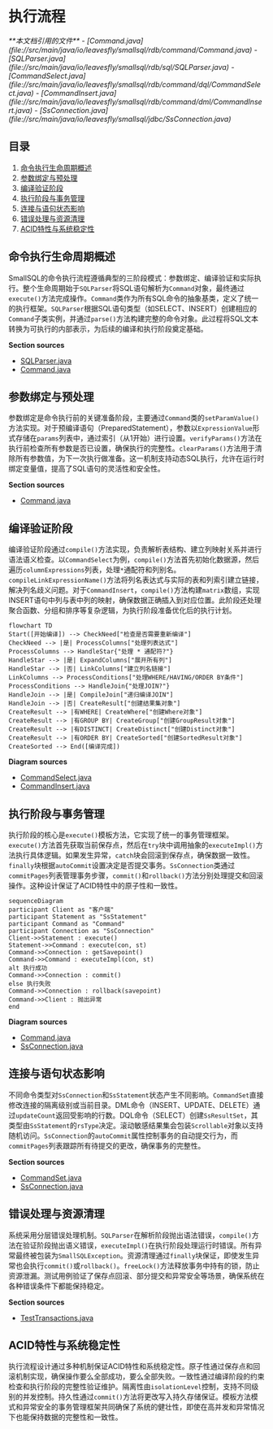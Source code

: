 # 执行流程

<cite>
**本文档引用的文件**
- [Command.java](file://src/main/java/io/leavesfly/smallsql/rdb/command/Command.java)
- [SQLParser.java](file://src/main/java/io/leavesfly/smallsql/rdb/sql/SQLParser.java)
- [CommandSelect.java](file://src/main/java/io/leavesfly/smallsql/rdb/command/dql/CommandSelect.java)
- [CommandInsert.java](file://src/main/java/io/leavesfly/smallsql/rdb/command/dml/CommandInsert.java)
- [SsConnection.java](file://src/main/java/io/leavesfly/smallsql/jdbc/SsConnection.java)
</cite>

## 目录
1. [命令执行生命周期概述](#命令执行生命周期概述)
2. [参数绑定与预处理](#参数绑定与预处理)
3. [编译验证阶段](#编译验证阶段)
4. [执行阶段与事务管理](#执行阶段与事务管理)
5. [连接与语句状态影响](#连接与语句状态影响)
6. [错误处理与资源清理](#错误处理与资源清理)
7. [ACID特性与系统稳定性](#acid特性与系统稳定性)

## 命令执行生命周期概述

SmallSQL的命令执行流程遵循典型的三阶段模式：参数绑定、编译验证和实际执行。整个生命周期始于`SQLParser`将SQL语句解析为`Command`对象，最终通过`execute()`方法完成操作。`Command`类作为所有SQL命令的抽象基类，定义了统一的执行框架。`SQLParser`根据SQL语句类型（如SELECT、INSERT）创建相应的`Command`子类实例，并通过`parse()`方法构建完整的命令对象。此过程将SQL文本转换为可执行的内部表示，为后续的编译和执行阶段奠定基础。

**Section sources**
- [SQLParser.java](file://src/main/java/io/leavesfly/smallsql/rdb/sql/SQLParser.java#L137-L2527)
- [Command.java](file://src/main/java/io/leavesfly/smallsql/rdb/command/Command.java#L47-L190)

## 参数绑定与预处理

参数绑定是命令执行前的关键准备阶段，主要通过`Command`类的`setParamValue()`方法实现。对于预编译语句（PreparedStatement），参数以`ExpressionValue`形式存储在`params`列表中，通过索引（从1开始）进行设置。`verifyParams()`方法在执行前检查所有参数是否已设置，确保执行的完整性。`clearParams()`方法用于清除所有参数值，为下一次执行做准备。这一机制支持动态SQL执行，允许在运行时绑定变量值，提高了SQL语句的灵活性和安全性。

**Section sources**
- [Command.java](file://src/main/java/io/leavesfly/smallsql/rdb/command/Command.java#L47-L190)

## 编译验证阶段

编译验证阶段通过`compile()`方法实现，负责解析表结构、建立列映射关系并进行语法语义检查。以`CommandSelect`为例，`compile()`方法首先初始化数据源，然后遍历`columnExpressions`列表，处理`*`通配符和列别名。`compileLinkExpressionName()`方法将列名表达式与实际的表和列索引建立链接，解决列名歧义问题。对于`CommandInsert`，`compile()`方法构建`matrix`数组，实现INSERT语句中列与表中列的映射，确保数据正确插入到对应位置。此阶段还处理聚合函数、分组和排序等复杂逻辑，为执行阶段准备优化后的执行计划。

```mermaid
flowchart TD
Start([开始编译]) --> CheckNeed["检查是否需要重新编译"]
CheckNeed --> |是| ProcessColumns["处理列表达式"]
ProcessColumns --> HandleStar{"处理 * 通配符?"}
HandleStar --> |是| ExpandColumns["展开所有列"]
HandleStar --> |否| LinkColumns["建立列名链接"]
LinkColumns --> ProcessConditions["处理WHERE/HAVING/ORDER BY条件"]
ProcessConditions --> HandleJoin{"处理JOIN?"}
HandleJoin --> |是| CompileJoin["递归编译JOIN"]
HandleJoin --> |否| CreateResult["创建结果集对象"]
CreateResult --> |有WHERE| CreateWhere["创建Where对象"]
CreateResult --> |有GROUP BY| CreateGroup["创建GroupResult对象"]
CreateResult --> |有DISTINCT| CreateDistinct["创建Distinct对象"]
CreateResult --> |有ORDER BY| CreateSorted["创建SortedResult对象"]
CreateSorted --> End([编译完成])
```

**Diagram sources**
- [CommandSelect.java](file://src/main/java/io/leavesfly/smallsql/rdb/command/dql/CommandSelect.java#L61-L587)
- [CommandInsert.java](file://src/main/java/io/leavesfly/smallsql/rdb/command/dml/CommandInsert.java#L55-L207)

## 执行阶段与事务管理

执行阶段的核心是`execute()`模板方法，它实现了统一的事务管理框架。`execute()`方法首先获取当前保存点，然后在`try`块中调用抽象的`executeImpl()`方法执行具体逻辑。如果发生异常，`catch`块会回滚到保存点，确保数据一致性。`finally`块根据`autoCommit`设置决定是否提交事务。`SsConnection`类通过`commitPages`列表管理事务步骤，`commit()`和`rollback()`方法分别处理提交和回滚操作。这种设计保证了ACID特性中的原子性和一致性。

```mermaid
sequenceDiagram
participant Client as "客户端"
participant Statement as "SsStatement"
participant Command as "Command"
participant Connection as "SsConnection"
Client->>Statement : execute()
Statement->>Command : execute(con, st)
Command->>Connection : getSavepoint()
Command->>Command : executeImpl(con, st)
alt 执行成功
Command->>Connection : commit()
else 执行失败
Command->>Connection : rollback(savepoint)
Command->>Client : 抛出异常
end
```

**Diagram sources**
- [Command.java](file://src/main/java/io/leavesfly/smallsql/rdb/command/Command.java#L128-L190)
- [SsConnection.java](file://src/main/java/io/leavesfly/smallsql/jdbc/SsConnection.java#L256-L283)

## 连接与语句状态影响

不同命令类型对`SsConnection`和`SsStatement`状态产生不同影响。`CommandSet`直接修改连接的隔离级别或当前目录。DML命令（INSERT、UPDATE、DELETE）通过`updateCount`返回受影响的行数。DQL命令（SELECT）创建`SsResultSet`，其类型由`SsStatement`的`rsType`决定。滚动敏感结果集会包装`Scrollable`对象以支持随机访问。`SsConnection`的`autoCommit`属性控制事务的自动提交行为，而`commitPages`列表跟踪所有待提交的更改，确保事务的完整性。

**Section sources**
- [CommandSet.java](file://src/main/java/io/leavesfly/smallsql/rdb/command/ddl/CommandSet.java#L34-L61)
- [SsConnection.java](file://src/main/java/io/leavesfly/smallsql/jdbc/SsConnection.java#L256-L283)

## 错误处理与资源清理

系统采用分层错误处理机制。`SQLParser`在解析阶段抛出语法错误，`compile()`方法在验证阶段抛出语义错误，`executeImpl()`在执行阶段处理运行时错误。所有异常最终被包装为`SmallSQLException`。资源清理通过`finally`块保证，即使发生异常也会执行`commit()`或`rollback()`。`freeLock()`方法释放事务中持有的锁，防止资源泄漏。测试用例验证了保存点回滚、部分提交和异常安全等场景，确保系统在各种错误条件下都能保持稳定。

**Section sources**
- [TestTransactions.java](file://src/test/java/io/leavesfly/smallsql/junit/sql/tpl/TestTransactions.java#L278-L309)

## ACID特性与系统稳定性

执行流程设计通过多种机制保证ACID特性和系统稳定性。原子性通过保存点和回滚机制实现，确保操作要么全部成功，要么全部失败。一致性通过编译阶段的约束检查和执行阶段的完整性验证维护。隔离性由`isolationLevel`控制，支持不同级别的并发控制。持久性通过`commit()`方法将更改写入持久存储保证。模板方法模式和异常安全的事务管理框架共同确保了系统的健壮性，即使在高并发和异常情况下也能保持数据的完整性和一致性。